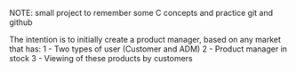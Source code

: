 NOTE: small project to remember some C concepts and practice git and github 

The intention is to initially create a product manager, based on any market that has: 
1 - Two types of user (Customer and ADM) 
2 - Product manager in stock 
3 - Viewing of these products by customers
